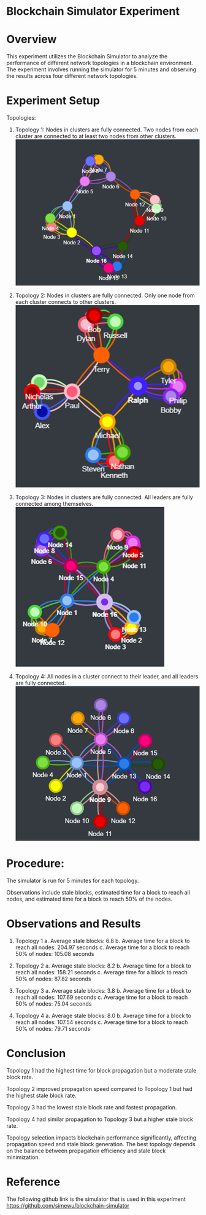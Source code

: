 # Blockchain Simulator Experiment

# Overview

This experiment utilizes the Blockchain Simulator to analyze the performance of different network topologies in a blockchain environment. The experiment involves running the simulator for 5 minutes and observing the results across four different network topologies.

# Experiment Setup

Topologies:

1. Topology 1: Nodes in clusters are fully connected. Two nodes from each cluster are connected to at least two nodes from other clusters.
   ![alt text](image.png)

2. Topology 2: Nodes in clusters are fully connected. Only one node from each cluster connects to other clusters.
   ![alt text](image-1.png)

3. Topology 3: Nodes in clusters are fully connected. All leaders are fully connected among themselves.
   ![alt text](image-2.png)

4. Topology 4: All nodes in a cluster connect to their leader, and all leaders are fully connected.
   ![alt text](image-3.png)

# Procedure:

The simulator is run for 5 minutes for each topology.

Observations include stale blocks, estimated time for a block to reach all nodes, and estimated time for a block to reach 50% of the nodes.

# Observations and Results

1. Topology 1
   a. Average stale blocks: 6.8
   b. Average time for a block to reach all nodes: 204.97 seconds
   c. Average time for a block to reach 50% of nodes: 105.08 seconds

2. Topology 2
   a. Average stale blocks: 8.2
   b. Average time for a block to reach all nodes: 158.21 seconds
   c. Average time for a block to reach 50% of nodes: 87.82 seconds

3. Topology 3
   a. Average stale blocks: 3.8
   b. Average time for a block to reach all nodes: 107.69 seconds
   c. Average time for a block to reach 50% of nodes: 75.04 seconds

4. Topology 4
   a. Average stale blocks: 8.0
   b. Average time for a block to reach all nodes: 107.54 seconds
   c. Average time for a block to reach 50% of nodes: 79.71 seconds

# Conclusion

Topology 1 had the highest time for block propagation but a moderate stale block rate.

Topology 2 improved propagation speed compared to Topology 1 but had the highest stale block rate.

Topology 3 had the lowest stale block rate and fastest propagation.

Topology 4 had similar propagation to Topology 3 but a higher stale block rate.

Topology selection impacts blockchain performance significantly, affecting propagation speed and stale block generation. The best topology depends on the balance between propagation efficiency and stale block minimization.

# Reference

The following github link is the simulator that is used in this experiment
https://github.com/simewu/blockchain-simulator

